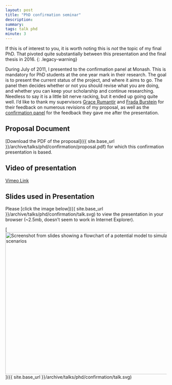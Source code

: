 ```yaml
---
layout: post
title: "PhD confirmation seminar"
description: 
summary: 
tags: talk phd
minute: 3
---
```


If this is of interest to you, it is worth noting this is *not* the topic of my final PhD. That pivoted quite substantially between this presentation and the final thesis in 2016.
{: .legacy-warning}

During July of 2011, I presented to the confirmation panel at Monash.
This is mandatory for PhD students at the one year mark in their research.
The goal is to present the current status of the project, and where it aims to go.
The panel then decides whether or not you should revise what you are doing, and whether you can keep your scholarship and continue researching.
Needless to say it is a little bit nerve racking, but it ended up going quite well.
I’d like to thank my supervisors [Grace Rumantir](https://web.archive.org/web/20110412051502/http://www.infotech.monash.edu/about/staff/Grace-Rumantir) and [Frada Burstein](https://web.archive.org/web/20130123085004/www.sims.monash.edu.au/staff/fb/) for their feedback on numerous revisions of my proposal, as well as the [confirmation panel](https://web.archive.org/web/20200128115423/https://users.monash.edu.au/~dtaniar/) for the feedback they gave me after the presentation.

## Proposal Document
[Download the PDF of the proposal]({{ site.base_url }}/archive/talks/phd/confirmation/proposal.pdf) for which this confirmation presentation is based.

## Video of presentation
[Vimeo Link](https://vimeo.com/26660684)

## Slides used in Presentation
Please [click the image below]({{ site.base_url }}/archive/talks/phd/confirmation/talk.svg) to view the presentation in your browser (~2.5mb, doesn’t seem to work in Internet Explorer).

[<img class="border" src="{{ site.base_url }}/assets/images/phd-confirmation-thumb.png" alt="Screenshot from slides showing a flowchart of a potential model to simulate scenarios" width="568" height="444">]({{ site.base_url }}/archive/talks/phd/confirmation/talk.svg)
